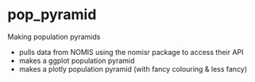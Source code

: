 # pop_pyramid
Making population pyramids

* pulls data from NOMIS using the nomisr package to access their API 
* makes a ggplot population pyramid
* makes a plotly population pyramid (with fancy colouring & less fancy)
